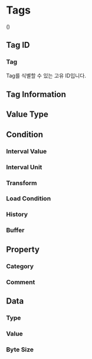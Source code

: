 # Tags

<div class="spacer"/>

(<span class="construction"/>)

## Tag ID
### Tag
Tag를 식별할 수 있는 고유 ID입니다.

## Tag Information
## Value Type

## Condition
### Interval Value
### Interval Unit
### Transform
### Load Condition
### History
### Buffer

## Property
### Category
### Comment

## Data
### Type
### Value
### Byte Size